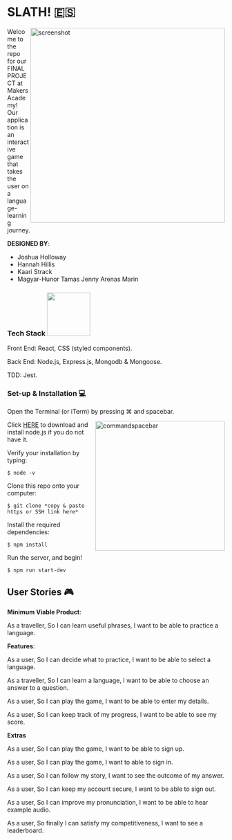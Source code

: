 # SLATH! :es:

<img align="right" src="https://image.ibb.co/kqvkwc/la_index.png" alt="screenshot" width="450"/>

Welcome to the repo for our FINAL PROJECT at Makers Academy! Our application is an interactive game that takes the user on a language-learning journey.

__DESIGNED BY__:
- Joshua Holloway
- Hannah Hillis
- Kaari Strack
- Magyar-Hunor Tamas
Jenny Arenas Marin

### Tech Stack <img src="https://image.ibb.co/czRdzx/la_reactnpm.png" width="100" />

Front End: React, CSS (styled components).

Back End: Node.js, Express.js, Mongodb & Mongoose.

TDD: Jest.

### Set-up & Installation :computer:

Open the Terminal (or iTerm) by pressing ⌘ and spacebar.

<img src="https://image.ibb.co/dXVJXH/la_terminal.png" alt="commandspacebar" width="300" align="right"/>

Click [HERE](https://nodejs.org/en/) to download and install node.js if you do not have it.

Verify your installation by typing:
```
$ node -v
```
Clone this repo onto your computer:
```
$ git clone *copy & paste https or SSH link here*
```
Install the required dependencies:
```
$ npm install
```
Run the server, and begin!
```
$ npm run start-dev
```
## User Stories :video_game:

__Minimum Viable Product__:

As a traveller,
So I can learn useful phrases,
I want to be able to practice a language.

__Features__:

As a user,
So I can decide what to practice,
I want to be able to select a language.

As a traveller,
So I can learn a language,
I want to be able to choose an answer to a question.

As a user,
So I can play the game,
I want to be able to enter my details.

As a user,
So I can keep track of my progress,
I want to be able to see my score.

__Extras__

As a user,
So I can play the game,
I want to be able to sign up.

As a user,
So I can play the game,
I want to able to sign in.

As a user,
So I can follow my story,
I want to see the outcome of my answer.

As a user,
So I can keep my account secure,
I want to be able to sign out.

As a user,
So I can improve my pronunciation,
I want to be able to hear example audio.

As a user,
So finally I can satisfy my competitiveness,
I want to see a leaderboard.
